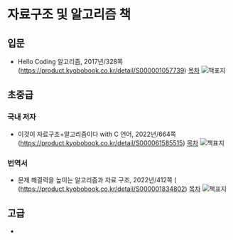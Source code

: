# 자료구조 및 알고리즘 책

## 입문

- Hello Coding 알고리즘, 2017년/328쪽 (https://product.kyobobook.co.kr/detail/S000001057739) [목차](./toc/S000001057739.md)
  ![책표지](https://contents.kyobobook.co.kr/sih/fit-in/458x0/pdt/9788968483547.jpg)

  
## 초중급
### 국내 저자
- 이것이 자료구조+알고리즘이다 with C 언어, 2022년/664쪽 (https://product.kyobobook.co.kr/detail/S000061585515) [목차](./toc/S000061585515.md)
  ![책표지](https://contents.kyobobook.co.kr/sih/fit-in/458x0/pdt/9791169210034.jpg)

### 번역서

- 문제 해결력을 높이는 알고리즘과 자료 구조, 2022년/412쪽 ( (https://product.kyobobook.co.kr/detail/S000001834802) [목차](./toc/S000001834802.md)
  ![책표지](https://contents.kyobobook.co.kr/sih/fit-in/458x0/pdt/9791165218874.jpg)


## 고급
- 
